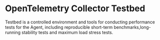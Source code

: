 # OpenTelemetry Collector Testbed

Testbed is a controlled environment and tools for conducting performance tests for the Agent, including reproducible short-term benchmarks,long-running stability tests and maximum load stress tests.
